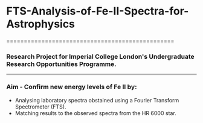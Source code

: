 # FTS-Analysis-of-Fe-II-Spectra-for-Astrophysics
================================================
### Research Project for Imperial College London's Undergraduate Research Opportunities Programme. 
--------------------------------------------------------------------------------------------------
### Aim - Confirm new energy levels of Fe II by:
- Analysing laboratory spectra obstained using a Fourier Transform Spectrometer (FTS).
- Matching results to the observed spectra from the HR 6000 star.
